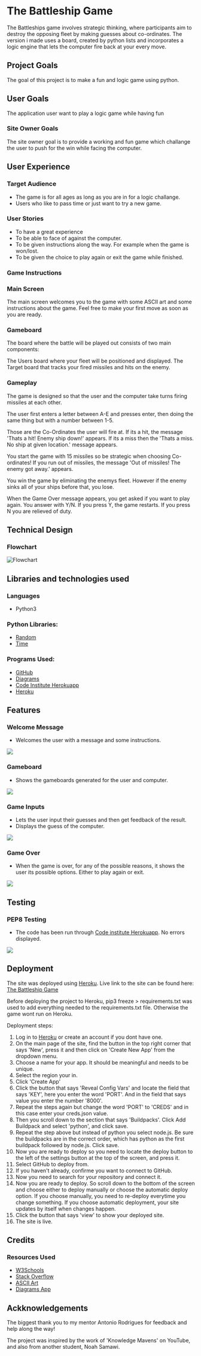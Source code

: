 # The Battleship Game

The Battleships game involves strategic thinking, where participants aim to destroy the opposing fleet by making guesses about co-ordinates.
The version i made uses a board, created by python lists and incorporates a logic engine that lets the computer fire back at your every move.

## Project Goals
The goal of this project is to make a fun and logic game using python.

## User Goals
The application user want to play a logic game while having fun

### Site Owner Goals
The site owner goal is to provide a working and fun game which challange the user to push for the win while facing the computer.

## User Experience

### Target Audience
- The game is for all ages as long as you are in for a logic challange.
- Users who like to pass time or just want to try a new game.

### User Stories
- To have a great experience
- To be able to face of against the computer.
- To be given instructions along the way. For example when the game is won/lost.
- To be given the choice to play again or exit the game while finished.

### Game Instructions

### Main Screen
The main screen welcomes you to the game with some ASCII art and some instructions about the game. Feel free to make your first move as soon as you are ready.

### Gameboard
The board where the battle will be played out consists of two main components:

The Users board where your fleet will be positioned and displayed.
The Target board that tracks your fired missiles and hits on the enemy.

### Gameplay
The game is designed so that the user and the computer take turns firing missiles at each other.

The user first enters a letter between A-E and presses enter, then doing the same thing but with a number between 1-5. 

Those are the Co-Ordinates the user will fire at. If its a hit, the message 'Thats a hit! Enemy ship down!' appears. If its a miss then the 'Thats a miss. No ship at given location.' message appears.

You start the game with 15 missiles so be strategic when choosing Co-ordinates! If you run out of missiles, the message 'Out of missiles! The enemy got away.' appears.

You win the game by eliminating the enemys fleet. However if the enemy sinks all of your ships before that, you lose. 

When the Game Over message appears, you get asked if you want to play again. You answer with Y/N. If you press Y, the game restarts. If you press N you are relieved of duty.

## Technical Design

### Flowchart
![Flowchart](docs/flowchart.png)

## Libraries and technologies used

### Languages
- Python3

### Python Libraries:

- [Random](https://docs.python.org/3/library/random.html#module)
- [Time](https://docs.python.org/3/library/time.html#module-time)

### Programs Used:

- [GitHub](https://github.com/)
- [Diagrams](https://app.diagrams.net)
- [Code Institute Herokuapp](https://pep8ci.herokuapp.com/)
- [Heroku](https://dashboard.heroku.com/apps/)

## Features

### Welcome Message
- Welcomes the user with a message and some instructions.

<img src="docs/welcome_screen.png">

### Gameboard
- Shows the gameboards generated for the user and computer.

<img src="docs/gameboard.png">

### Game Inputs
- Lets the user input their guesses and then get feedback of the result.
- Displays the guess of the computer.

<img src="docs/inputs.png">

### Game Over
- When the game is over, for any of the possible reasons, it shows the user its possible options. Either to play again or exit.

<img src="docs/game_over.png">

## Testing

### PEP8 Testing
- The code has been run through [Code institute Herokuapp](https://pep8ci.herokuapp.com/#). No errors displayed.

<img src="docs/python_linter.png">

## Deployment
The site was deployed using [Heroku](https://dashboard.heroku.com/apps). Live link to the site can be found here: [The Battleship Game](https://the-battle-ship-game-ae2b90313f52.herokuapp.com/)

Before deploying the project to Heroku, pip3 freeze > requirements.txt was used to add everything needed to the requirements.txt file. Otherwise the game wont run on Heroku.

Deployment steps:
1. Log in to [Heroku](https://dashboard.heroku.com/apps) or create an account if you dont have one.
2. On the main page of the site, find the button in the top right corner that says 'New', press it and then click on 'Create New App' from the dropdown menu.
3. Choose a name for your app. It should be meaningful and needs to be unique.
4. Select the region your in.
5. Click 'Create App'
6. Click the button that says 'Reveal Config Vars' and locate the field that says 'KEY', here you enter the word 'PORT'. And in the field that says value you enter the number '8000'.
7. Repeat the steps again but change the word 'PORT' to 'CREDS' and in this case enter your creds.json value.
8. Then you scroll down to the section that says 'Buildpacks'. Click Add Buildpack and select 'python', and click save.
9. Repeat the step above but instead of python you select node.js. Be sure the buildpacks are in the correct order, which has python as the first buildpack followed by node.js. Click save.
10. Now you are ready to deploy so you need to locate the deploy button to the left of the settings button at the top of the screen, and press it.
11. Select GitHub to deploy from.
12. If you haven't already, confirme you want to connect to GitHub.
13. Now you need to search for your repository and connect it.
14. Now you are ready to deploy. So scroll down to the bottom of the screen and choose either to deploy manually or choose the automatic deploy option. If you choose manually, you need to re-deploy everytime you change something. If you choose automatic deployment, your site updates by itself when changes happen.
15. Click the button that says 'view' to show your deployed site.
16. The site is live.

## Credits
### Resources Used
- [W3Schools](https://www.w3schools.com/)
- [Stack Overflow](https://stackoverflow.com/)
- [ASCII Art](https://www.asciiart.eu/text-to-ascii-art)
- [Diagrams App](https://app.diagrams.net)


## Ackknowledgements
The biggest thank you to my mentor Antonio Rodrigues for feedback and help along the way!

The project was inspired by the work of 'Knowledge Mavens' on YouTube, and also from another student, Noah Samawi. 
 